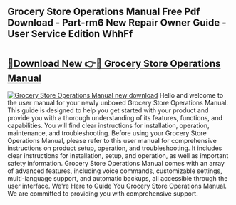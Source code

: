 ## Grocery Store Operations Manual Free Pdf Download - Part-rm6 New Repair Owner Guide - User Service Edition WhhFf

# <h2><a href="http://bc82997.oget.top/?id=Grocery+Store+Operations+Manual">🔗Download New 👉🔴 Grocery Store Operations Manual</a></h2>

[![Grocery Store Operations Manual new download](https://i.imgur.com/5g1atiW.png)](http://bc82997.oget.top/?id=Grocery+Store+Operations+Manual)
Hello and welcome to the user manual for your newly unboxed Grocery Store Operations Manual. This guide is designed to help you get started with your product and provide you with a thorough understanding of its features, functions, and capabilities. You will find clear instructions for installation, operation, maintenance, and troubleshooting. Before using your Grocery Store Operations Manual, please refer to this user manual for comprehensive instructions on product setup, operation, and troubleshooting. It includes clear instructions for installation, setup, and operation, as well as important safety information. Grocery Store Operations Manual comes with an array of advanced features, including voice commands, customizable settings, multi-language support, and automatic backups, all accessible through the user interface. We're Here to Guide You Grocery Store Operations Manual. We are committed to providing you with comprehensive support.
